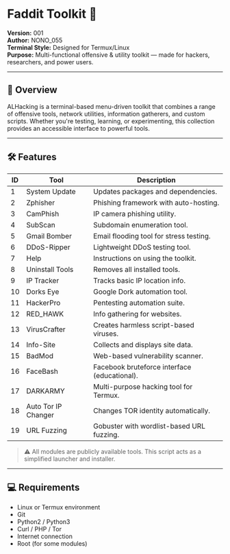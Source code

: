 # Faddit Toolkit 🔧

**Version:** 001  
**Author:** NONO_055  
**Terminal Style:** Designed for Termux/Linux  
**Purpose:** Multi-functional offensive & utility toolkit — made for hackers, researchers, and power users.

---

## 🧠 Overview

ALHacking is a terminal-based menu-driven toolkit that combines a range of offensive tools, network utilities, information gatherers, and custom scripts. Whether you're testing, learning, or experimenting, this collection provides an accessible interface to powerful tools.

---

## 🛠️ Features

| ID  | Tool                    | Description                                     |
|-----|-------------------------|-------------------------------------------------|
| 1   | System Update           | Updates packages and dependencies.              |
| 2   | Zphisher                | Phishing framework with auto-hosting.           |
| 3   | CamPhish                | IP camera phishing utility.                     |
| 4   | SubScan                 | Subdomain enumeration tool.                     |
| 5   | Gmail Bomber            | Email flooding tool for stress testing.         |
| 6   | DDoS-Ripper             | Lightweight DDoS testing tool.                  |
| 7   | Help                    | Instructions on using the toolkit.              |
| 8   | Uninstall Tools         | Removes all installed tools.                    |
| 9   | IP Tracker              | Tracks basic IP location info.                  |
| 10  | Dorks Eye               | Google Dork automation tool.                    |
| 11  | HackerPro               | Pentesting automation suite.                    |
| 12  | RED_HAWK                | Info gathering for websites.                    |
| 13  | VirusCrafter            | Creates harmless script-based viruses.          |
| 14  | Info-Site               | Collects and displays site data.                |
| 15  | BadMod                  | Web-based vulnerability scanner.                |
| 16  | FaceBash                | Facebook bruteforce interface (educational).    |
| 17  | DARKARMY                | Multi-purpose hacking tool for Termux.          |
| 18  | Auto Tor IP Changer     | Changes TOR identity automatically.             |
| 19  | URL Fuzzing             | Gobuster with wordlist-based URL fuzzing.       |

> ⚠️ All modules are publicly available tools. This script acts as a simplified launcher and installer.

---

## 💻 Requirements

- Linux or Termux environment
- Git
- Python2 / Python3
- Curl / PHP / Tor
- Internet connection
- Root (for some modules)
